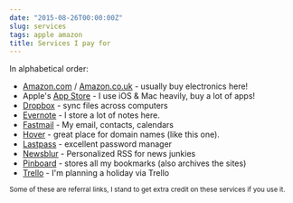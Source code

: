 ```yaml
---
date: "2015-08-26T00:00:00Z"
slug: services
tags: apple amazon
title: Services I pay for
---
```


In alphabetical order:
* [Amazon.com][] / [Amazon.co.uk][] - usually buy electronics here!
* Apple's [App Store][] - I use iOS & Mac heavily, buy a lot of apps!
* [Dropbox] - sync files across computers
* [Evernote][] - I store a lot of notes here.
* [Fastmail][] - My email, contacts, calendars
* [Hover][] - great place for domain names (like this one).
* [Lastpass][] - excellent password manager
* [Newsblur][] - Personalized RSS for news junkies
* [Pinboard][] - stores all my bookmarks (also archives the sites)
* [Trello][] - I'm planning a holiday via Trello



<small>Some of these are referral links, I stand to get extra credit on these services if you use it.</small>

[Amazon.com]: http://www.amazon.com/?tag=neigrossio-20
[Amazon.co.uk]: http://www.amazon.co.uk/?tag=neigrossit06-21
[App Store]: https://linkmaker.itunes.apple.com/ie/?at=1001l4PJ
[Blot.im]: http://blot.im
[Dropbox]: https://db.tt/fOnHqD6
[Evernote]: https://www.evernote.com/referral/Registration.action?sig=e4bb3e64130d79f13d5c57d6acbc9ee4&uid=3107073
[Trello]: https://trello.com/neilgrogan/recommend 
[Fastmail]: http://www.fastmail.com/?STKI=14732385
[Hover]: https://hover.com/NZK6v5yX
[Lastpass]: https://lastpass.com/f?513396 
[Newsblur]: http://www.newsblur.com
[Pinboard]: https://pinboard.in
